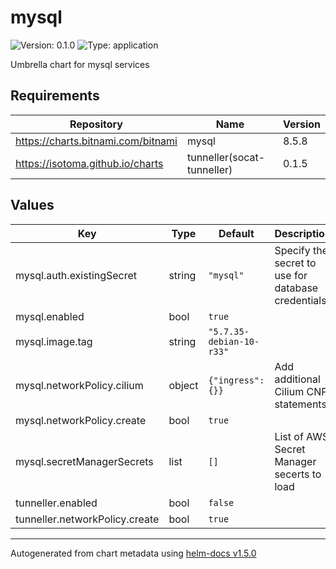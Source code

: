 # mysql

![Version: 0.1.0](https://img.shields.io/badge/Version-0.1.0-informational?style=flat-square) ![Type: application](https://img.shields.io/badge/Type-application-informational?style=flat-square)

Umbrella chart for mysql services

## Requirements

| Repository | Name | Version |
|------------|------|---------|
| https://charts.bitnami.com/bitnami | mysql | 8.5.8 |
| https://isotoma.github.io/charts | tunneller(socat-tunneller) | 0.1.5 |

## Values

| Key | Type | Default | Description |
|-----|------|---------|-------------|
| mysql.auth.existingSecret | string | `"mysql"` | Specify the secret to use for database credentials |
| mysql.enabled | bool | `true` |  |
| mysql.image.tag | string | `"5.7.35-debian-10-r33"` |  |
| mysql.networkPolicy.cilium | object | `{"ingress":{}}` | Add additional Cilium CNP statements. |
| mysql.networkPolicy.create | bool | `true` |  |
| mysql.secretManagerSecrets | list | `[]` | List of AWS Secret Manager secerts to load |
| tunneller.enabled | bool | `false` |  |
| tunneller.networkPolicy.create | bool | `true` |  |

----------------------------------------------
Autogenerated from chart metadata using [helm-docs v1.5.0](https://github.com/norwoodj/helm-docs/releases/v1.5.0)
